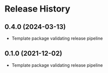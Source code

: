 # Release History

## 0.4.0 (2024-03-13)

* Template package validating release pipeline

## 0.1.0 (2021-12-02)

* Template package validating release pipeline
